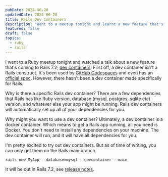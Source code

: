 ```yaml
---
pubDate: 2024-06-20
updatedDate: 2024-06-20
title: Rails Dev Containers
description: "Went to a meetup tonight and learnt a new feature that's coming to Rails: Dev Containers"
featured: false
draft: false
topics:
  - ruby
  - rails
---
```

I went to a Ruby meetup tonight and watched a talk about a new feature that's coming to Rails 7.2; [dev containers](https://github.com/rails/devcontainer). First off, a dev container isn't a Rails construct. It's been used by [GitHub Codespaces](https://github.com/features/codespaces) and even has an [official spec](https://github.com/devcontainers/spec). However, there hasn't been a dev container made specifically for Rails. 

Why is there a specific Rails dev container? There are a few dependencies that Rails has like Ruby version, database (mysql, postgres, sqlite etc) version, and whatever else your app might be running. Rails dev containers will automatically set up all of your dependencies for you.

Why might you want to use a dev container? Ultimately, a dev container is a docker container. Which means to get a Rails app running, all you need is Docker. You don't need to install any dependencies on your machine. The dev container will run, and it will have all dependencies for you. 

I'm pretty excited to try out dev containers. But as of time of writing, you can only get them on the Rails main branch.

```
rails new MyApp --database=mysql --devcontainer --main
```

It will be out in Rails 7.2, see [release notes](https://github.com/rails/rails/blob/7606f99649a7688616516ea6dea5718746fe9203/guides/source/7_2_release_notes.md?plain=1#L62).